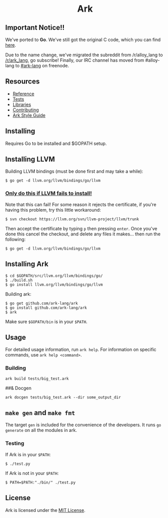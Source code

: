 <h1 align="center">Ark</h1>

## Important Notice!!
We've ported to **Go**. We've still got the original C code, which you can find [here](https://github.com/ark-lang/ark-c).

Due to the name change, we've migrated the subreddit from /r/alloy_lang to [/r/ark_lang](http://www.reddit.com/r/ark_lang), go subscribe! Finally, our IRC channel has moved from #alloy-lang to [#ark-lang](https://webchat.freenode.net/?channels=%23ark-lang) on freenode.

## Resources
* [Reference](https://github.com/ark-lang/ark-docs/blob/master/REFERENCE.md)
* [Tests](/tests/)
* [Libraries](/lib/)
* [Contributing](/CONTRIBUTING.md)
* [Ark Style Guide](https://github.com/ark-lang/ark-docs/blob/master/STYLEGUIDE.md)

## Installing
Requires Go to be installed and $GOPATH setup.

## Installing LLVM
Building LLVM bindings (must be done first and may take a while):

    $ go get -d llvm.org/llvm/bindings/go/llvm

### [Only do this if LLVM fails to install!](https://llvm.org/bugs/show_bug.cgi?id=22766)
Note that this can fail! For some reason it rejects the certificate, if you're having this
problem, try this little workaround:

    $ svn checkout https://llvm.org/svn/llvm-project/llvm/trunk 

Then accept the certificate by typing `p` then pressing `enter`. Once you've done this
cancel the checkout, and delete any files it makes... then run the following:

    $ go get -d llvm.org/llvm/bindings/go/llvm

## Installing Ark

    $ cd $GOPATH/src/llvm.org/llvm/bindings/go/
    $ ./build.sh
    $ go install llvm.org/llvm/bindings/go/llvm

Building ark:

    $ go get github.com/ark-lang/ark
    $ go install github.com/ark-lang/ark
    $ ark

Make sure `$GOPATH/bin` is in your `$PATH`.

## Usage
For detailed usage information, run `ark help`. For information on specific commands, use `ark help <command>`.

### Building
```
ark build tests/big_test.ark
```

##& Docgen
```
ark docgen tests/big_test.ark --dir some_output_dir
```

## `make gen` and `make fmt`
The target `gen` is included for the convenience of the developers. It runs `go generate` on all the modules in ark.

### Testing
If Ark is in your `$PATH`:

    $ ./test.py

If Ark is not in your `$PATH`:

    $ PATH=$PATH:"./bin/" ./test.py

## License
Ark is licensed under the [MIT License](/LICENSE).
